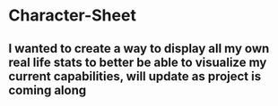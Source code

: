 # Character-Sheet

## I wanted to create a way to display all my own real life stats to better be able to visualize my current capabilities, will update as project is coming along
